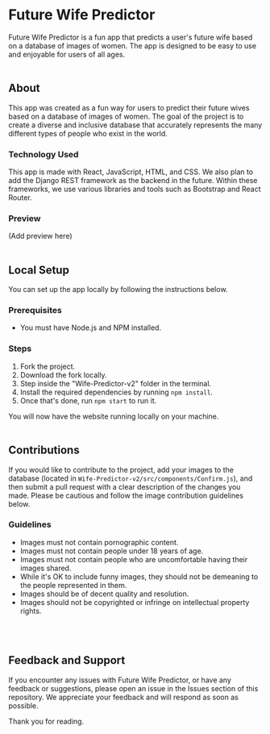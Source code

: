 # **Future Wife Predictor**
Future Wife Predictor is a fun app that predicts a user's future wife based on a database of images of women. The app is designed to be easy to use and enjoyable for users of all ages.
<br>
<br>

## **About**
This app was created as a fun way for users to predict their future wives based on a database of images of women. The goal of the project is to create a diverse and inclusive database that accurately represents the many different types of people who exist in the world.

### **Technology Used**
This app is made with React, JavaScript, HTML, and CSS. We also plan to add the Django REST framework as the backend in the future. Within these frameworks, we use various libraries and tools such as Bootstrap and React Router.

### **Preview**
(Add preview here)
<br>
<br>

## **Local Setup**
You can set up the app locally by following the instructions below.

### **Prerequisites**
- You must have Node.js and NPM installed.

### **Steps**
1. Fork the project.
1. Download the fork locally.
1. Step inside the "Wife-Predictor-v2" folder in the terminal.
1. Install the required dependencies by running `npm install`.
1. Once that's done, run `npm start` to run it.

You will now have the website running locally on your machine.
<br>
<br>

## **Contributions**
If you would like to contribute to the project, add your images to the database (located in `Wife-Predictor-v2/src/components/Confirm.js`), and then submit a pull request with a clear description of the changes you made. Please be cautious and follow the image contribution guidelines below.

### **Guidelines**
- Images must not contain pornographic content.
- Images must not contain people under 18 years of age.
- Images must not contain people who are uncomfortable having their images shared.
- While it's OK to include funny images, they should not be demeaning to the people represented in them.
- Images should be of decent quality and resolution.
- Images should not be copyrighted or infringe on intellectual property rights.
<br>
<br>

## **Feedback and Support**
If you encounter any issues with Future Wife Predictor, or have any feedback or suggestions, please open an issue in the Issues section of this repository. We appreciate your feedback and will respond as soon as possible.

Thank you for reading.